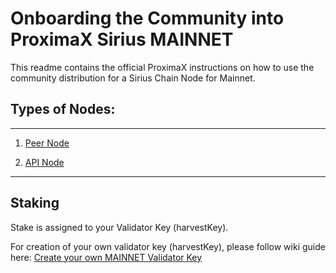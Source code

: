 # Onboarding the Community into ProximaX Sirius MAINNET

This readme contains the official ProximaX instructions on how to use the community distribution for a Sirius Chain Node for Mainnet.

## Types of Nodes:
---

1. [Peer Node](https://github.com/proximax-storage/xpx-mainnet-chain-onboarding/tree/master/docker-method)

2. [API Node](https://github.com/proximax-storage/xpx-mainnet-chain-onboarding/tree/master/docker-api)


---

## Staking
Stake is assigned to your Validator Key (harvestKey).

For creation of your own validator key (harvestKey), please follow wiki guide here:  [Create your own MAINNET Validator Key](https://github.com/proximax-storage/community-sirius-chain-onboarding/wiki/Create-your-MAINNET-Validator-Key-(harvestKey)-using-the-ProximaX-WALLET)
